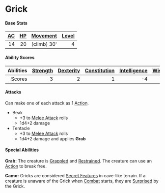 # Grick

#### Base Stats

| [AC](../../../Player%20Characters/Derived%20Statistics/Armor%20Class.md) | [HP](../../../Player%20Characters/Derived%20Statistics/Health%20Points.md) | [Movement](../../../Game%20Procedures/Movement.md) | [Level](../../../Player%20Characters/Derived%20Statistics/Level.md) |
| -----------------------------------------------------------------------: | -------------------------------------------------------------------------: | -------------------------------------------------: | ------------------------------------------------------------------: |
|                                                                       14 |                                                                         20 |                                        (climb) 30' |                                                                   4 |
#### Ability Scores

| Abilities | [Strength](../../../Player%20Characters/Chosen%20Statistics/Strength.md) | [Dexterity](../../../Player%20Characters/Chosen%20Statistics/Dexterity.md) | [Constitution](../../../Player%20Characters/Chosen%20Statistics/Constitution.md) | [Intelligence](../../../Player%20Characters/Chosen%20Statistics/Intelligence.md) | [Wisdom](../../../Player%20Characters/Chosen%20Statistics/Wisdom.md)<br> | [Charisma](../../../Player%20Characters/Chosen%20Statistics/Charisma.md)<br> |
| --------: | -----------------------------------------------------------------------: | -------------------------------------------------------------------------: | -------------------------------------------------------------------------------: | -------------------------------------------------------------------------------: | -----------------------------------------------------------------------: | ---------------------------------------------------------------------------: |
|    Scores |                                                                        3 |                                                                          2 |                                                                                1 |                                                                               -4 |                                                                        1 |                                                                           -3 |
#### Attacks
Can make one of each attack as 1 [Action](../../../Game%20Procedures/Action.md).

- Beak
	- +3 to [Melee Attack](../../../Game%20Procedures/Melee%20Attack.md) rolls
	- 1d4+2 damage
- Tentacle
	- +3 to [Melee Attack](../../../Game%20Procedures/Melee%20Attack.md) rolls
	- 1d4+2 damage and applies **Grab**
#### Special Abilities
**Grab:** The creature is [Grappled](../../../Conditions/Grappled.md) and [Restrained](../../../Conditions/Restrained.md). The creature can use an [Action](../../../Game%20Procedures/Action.md) to break free.

**Camo:** Gricks are considered [Secret Features](../../../Game%20Procedures/Delving.md#Secret%20Features) in cave-like terrain. If a creature is unaware of the Grick when [Combat](../../../Game%20Procedures/Combat.md) starts, they are [Surprised](../../../Conditions/Surprised.md) by the Grick.